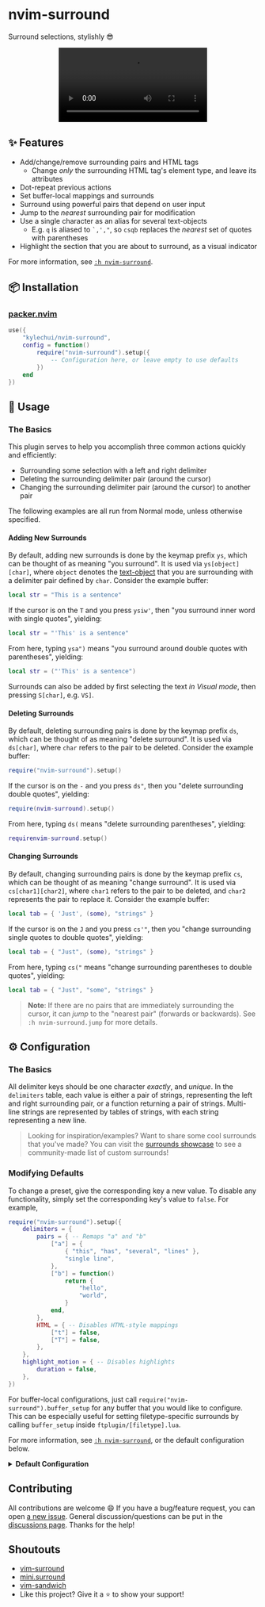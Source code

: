 # nvim-surround

Surround selections, stylishly :sunglasses:

<div align="center">
  <video src="https://user-images.githubusercontent.com/48545987/178679494-c7d58bdd-d8ca-4802-a01c-a9444b8b882f.mp4" type="video/mp4"></video>
</div>

## :sparkles: Features

* Add/change/remove surrounding pairs and HTML tags
  * Change *only* the surrounding HTML tag's element type, and leave its
    attributes
* Dot-repeat previous actions
* Set buffer-local mappings and surrounds
* Surround using powerful pairs that depend on user input
* Jump to the *nearest* surrounding pair for modification
* Use a single character as an alias for several text-objects
  * E.g. `q` is aliased to <code>\`,',"</code>, so <code>csqb</code> replaces
    the *nearest* set of quotes with parentheses
* Highlight the section that you are about to surround, as a visual indicator

For more information, see [`:h
nvim-surround`](https://github.com/kylechui/nvim-surround/blob/main/doc/nvim-surround.txt).

## :package: Installation

### [packer.nvim](https://github.com/wbthomason/packer.nvim)

```lua
use({
    "kylechui/nvim-surround",
    config = function()
        require("nvim-surround").setup({
            -- Configuration here, or leave empty to use defaults
        })
    end
})
```

## :rocket: Usage

### The Basics

This plugin serves to help you accomplish three common actions quickly and
efficiently:

* Surrounding some selection with a left and right delimiter
* Deleting the surrounding delimiter pair (around the cursor)
* Changing the surrounding delimiter pair (around the cursor) to another pair

The following examples are all run from Normal mode, unless otherwise specified.

#### Adding New Surrounds

By default, adding new surrounds is done by the keymap prefix `ys`, which can be
thought of as meaning "you surround". It is used via `ys[object][char]`, where
`object` denotes the
[text-object](https://vimhelp.org/motion.txt.html#object-select) that you are
surrounding with a delimiter pair defined by `char`. Consider the example
buffer:

```lua
local str = "This is a sentence"
```

If the cursor is on the `T` and you press `ysiw'`, then "you surround inner word
with single quotes", yielding:

```lua
local str = "'This' is a sentence"
```

From here, typing `ysa")` means "you surround around double quotes with
parentheses", yielding:

```lua
local str = ("'This' is a sentence")
```

Surrounds can also be added by first selecting the text *in Visual mode*, then
pressing `S[char]`, e.g. `VS]`.

#### Deleting Surrounds

By default, deleting surrounding pairs is done by the keymap prefix `ds`, which
can be thought of as meaning "delete surround". It is used via `ds[char]`, where
`char` refers to the pair to be deleted. Consider the example buffer:

```lua
require("nvim-surround").setup()
```

If the cursor is on the `-` and you press `ds"`, then you "delete surrounding
double quotes", yielding:

```lua
require(nvim-surround).setup()
```

From here, typing `ds(` means "delete surrounding parentheses", yielding:

```lua
requirenvim-surround.setup()
```

#### Changing Surrounds

By default, changing surrounding pairs is done by the keymap prefix `cs`, which
can be thought of as meaning "change surround". It is used via
`cs[char1][char2]`, where `char1` refers to the pair to be deleted, and `char2`
represents the pair to replace it. Consider the example buffer:

```lua
local tab = { 'Just', (some), "strings" }
```

If the cursor is on the `J` and you press `cs'"`, then you "change surrounding
single quotes to double quotes", yielding:

```lua
local tab = { "Just", (some), "strings" }
```

From here, typing `cs("` means "change surrounding parentheses to double
quotes", yielding:

```lua
local tab = { "Just", "some", "strings" }
```

> **Note**: If there are no pairs that are immediately surrounding the cursor, it
> can *jump* to the "nearest pair" (forwards or backwards). See `:h
> nvim-surround.jump` for more details.

## :gear: Configuration

### The Basics

All delimiter keys should be one character *exactly*, and *unique*. In the
`delimiters` table, each value is either a pair of strings, representing the
left and right surrounding pair, or a function returning a pair of strings.
Multi-line strings are represented by tables of strings, with each string
representing a new line.

> Looking for inspiration/examples? Want to share some cool surrounds that
> you've made? You can visit the [surrounds
> showcase](https://github.com/kylechui/nvim-surround/discussions/53) to see a
> community-made list of custom surrounds!

### Modifying Defaults

To change a preset, give the corresponding key a new value. To disable any
functionality, simply set the corresponding key's value to `false`. For example,

```lua
require("nvim-surround").setup({
    delimiters = {
        pairs = { -- Remaps "a" and "b"
            ["a"] = {
                { "this", "has", "several", "lines" },
                "single line",
            },
            ["b"] = function()
                return {
                    "hello",
                    "world",
                }
            end,
        },
        HTML = { -- Disables HTML-style mappings
            ["t"] = false,
            ["T"] = false,
        },
    },
    highlight_motion = { -- Disables highlights
        duration = false,
    },
})
```

For buffer-local configurations, just call
`require("nvim-surround").buffer_setup` for any buffer that you would like to
configure. This can be especially useful for setting filetype-specific surrounds
by calling `buffer_setup` inside `ftplugin/[filetype].lua`.

For more information, see [`:h
nvim-surround`](https://github.com/kylechui/nvim-surround/blob/main/doc/nvim-surround.txt),
or the default configuration below.

<details>
<summary><b>Default Configuration</b></summary>

```lua
require("nvim-surround").setup({
    keymaps = { -- vim-surround style keymaps
        insert = "ys",
        insert_line = "yss",
        visual = "S",
        delete = "ds",
        change = "cs",
    },
    delimiters = {
        pairs = {
            ["("] = { "( ", " )" },
            [")"] = { "(", ")" },
            ["{"] = { "{ ", " }" },
            ["}"] = { "{", "}" },
            ["<"] = { "< ", " >" },
            [">"] = { "<", ">" },
            ["["] = { "[ ", " ]" },
            ["]"] = { "[", "]" },
            -- Define pairs based on function evaluations!
            ["i"] = function()
                return {
                    require("nvim-surround.utils").get_input(
                        "Enter the left delimiter: "
                    ),
                    require("nvim-surround.utils").get_input(
                        "Enter the right delimiter: "
                    )
                }
            end,
            ["f"] = function()
                return {
                    require("nvim-surround.utils").get_input(
                        "Enter the function name: "
                    ) .. "(",
                    ")"
                }
            end,
        },
        separators = {
            ["'"] = { "'", "'" },
            ['"'] = { '"', '"' },
            ["`"] = { "`", "`" },
        },
        HTML = {
            ["t"] = "type", -- Change just the tag type
            ["T"] = "whole", -- Change the whole tag contents
        },
        aliases = {
            ["a"] = ">", -- Single character aliases apply everywhere
            ["b"] = ")",
            ["B"] = "}",
            ["r"] = "]",
            -- Table aliases only apply for changes/deletions
            ["q"] = { '"', "'", "`" }, -- Any quote character
            ["s"] = { ")", "]", "}", ">", "'", '"', "`" }, -- Any surrounding delimiter
        },
    },
    highlight_motion = { -- Highlight before inserting/changing surrounds
        duration = 0,
    }
})
```

</details>

## Contributing

All contributions are welcome :smile: If you have a bug/feature request, you can
open [a new issue](https://github.com/kylechui/nvim-surround/issues/new/choose).
General discussion/questions can be put in the [discussions
page](https://github.com/kylechui/nvim-surround/discussions). Thanks for the
help!

## Shoutouts

* [vim-surround](https://github.com/tpope/vim-surround)
* [mini.surround](https://github.com/echasnovski/mini.nvim#minisurround)
* [vim-sandwich](https://github.com/machakann/vim-sandwich)
* Like this project? Give it a :star: to show your support!

